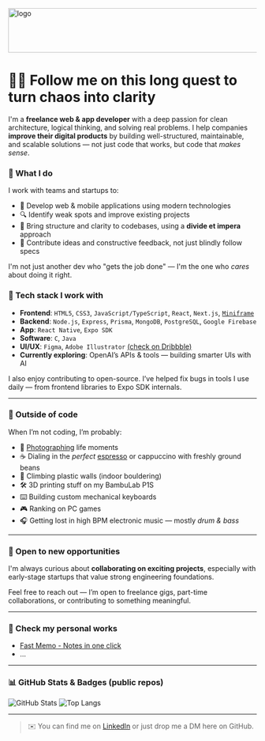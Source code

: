 <img width="997" height="90" alt="logo" src="https://github.com/user-attachments/assets/faaf7759-859f-4969-ae5e-a0751fd8ada7" />


# 🧙‍♂️ Follow me on this long quest to turn chaos into clarity

I'm a **freelance web & app developer** with a deep passion for clean architecture, logical thinking, and solving real problems. 
I help companies **improve their digital products** by building well-structured, maintainable, and scalable solutions — not just code that works, but code that *makes sense*.

### 💼 What I do

I work with teams and startups to:
- 🚀 Develop web & mobile applications using modern technologies
- 🔍 Identify weak spots and improve existing projects
- 🧠 Bring structure and clarity to codebases, using a **divide et impera** approach
- 💬 Contribute ideas and constructive feedback, not just blindly follow specs

I'm not just another dev who "gets the job done" — I'm the one who *cares* about doing it right.

### 🔧 Tech stack I work with

- **Frontend**: `HTML5`, `CSS3`, `JavaScript/TypeScript`, `React`, `Next.js`, [`Miniframe`](https://github.com/9elt/miniframe)
- **Backend**: `Node.js`, `Express`, `Prisma`, `MongoDB`, `PostgreSQL`, `Google Firebase`
- **App**: `React Native`, `Expo SDK`
- **Software**: `C`, `Java`
- **UI/UX**: `Figma`, `Adobe Illustrator` [(check on Dribbble)](https://dribbble.com/ontech7dev/about)
- **Currently exploring**: OpenAI’s APIs & tools — building smarter UIs with AI

I also enjoy contributing to open-source. I’ve helped fix bugs in tools I use daily — from frontend libraries to Expo SDK internals.

---

### 🎯 Outside of code

When I’m not coding, I’m probably:
- 📸 [Photographing](https://500px.com/p/ontech7/galleries/photos) life moments
- ☕ Dialing in the *perfect* [espresso](https://vimeo.com/1109594645) or cappuccino with freshly ground beans
- 🧗 Climbing plastic walls (indoor bouldering)
- 🛠️ 3D printing stuff on my BambuLab P1S
- ⌨️ Building custom mechanical keyboards
- 🎮 Ranking on PC games
- 🎧 Getting lost in high BPM electronic music — mostly *drum & bass*

---

### 🧠 Open to new opportunities

I'm always curious about **collaborating on exciting projects**, especially with early-stage startups that value strong engineering foundations.

Feel free to reach out — I’m open to freelance gigs, part-time collaborations, or contributing to something meaningful.

---

### 🌱 Check my personal works

- [Fast Memo - Notes in one click](https://fastmemo.vercel.app)
- ...

---

### 📊 GitHub Stats & Badges (public repos)

![GitHub Stats](https://github-readme-stats.vercel.app/api?username=ontech7&show_icons=true&theme=radical)
![Top Langs](https://github-readme-stats.vercel.app/api/top-langs/?username=ontech7&layout=compact&theme=radical)

---

> ✉️ You can find me on [LinkedIn](http://linkedin.com/in/andrea-losavio) or just drop me a DM here on GitHub.

